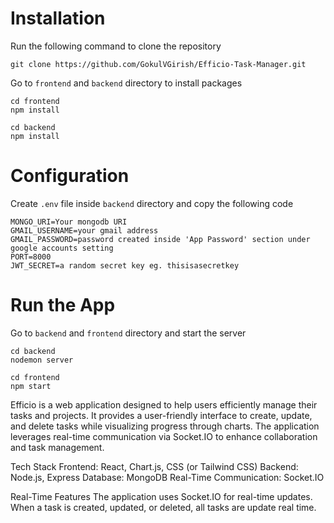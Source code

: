 # Installation
Run the following command to clone the repository
```
git clone https://github.com/GokulVGirish/Efficio-Task-Manager.git
```
Go to ```frontend``` and ```backend``` directory to install packages
```
cd frontend
npm install
```
```
cd backend
npm install
```
# Configuration
Create ```.env``` file inside ```backend``` directory and copy the following code

```
MONGO_URI=Your mongodb URI
GMAIL_USERNAME=your gmail address 
GMAIL_PASSWORD=password created inside 'App Password' section under google accounts setting
PORT=8000
JWT_SECRET=a random secret key eg. thisisasecretkey
```
# Run the App
Go to ```backend``` and ```frontend``` directory and start the server
```
cd backend
nodemon server
```
```
cd frontend
npm start
```


Efficio is a web application designed to help users efficiently manage their tasks and projects. It provides a user-friendly interface to create, update, and delete tasks while visualizing progress through charts. The application leverages real-time communication via Socket.IO to enhance collaboration and task management.

Tech Stack
Frontend: React, Chart.js, CSS (or Tailwind CSS)
Backend: Node.js, Express
Database: MongoDB
Real-Time Communication: Socket.IO

Real-Time Features
The application uses Socket.IO for real-time updates. When a task is created, updated, or deleted, all tasks are update real time.


